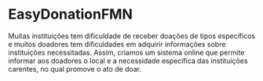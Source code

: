 # EasyDonationFMN
Muitas instituições tem dificuldade de receber doações de tipos específicos e muitos doadores tem dificuldades em adquirir informações sobre instituições necessitadas. Assim, criamos um sistema online que permite informar aos doadores o local e a necessidade especifica das instituições carentes, no qual promove o ato de doar.
